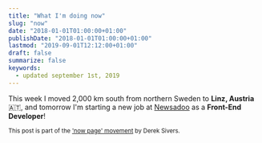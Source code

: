 ```yaml
---
title: "What I'm doing now"
slug: "now"
date: "2018-01-01T01:00:00+01:00"
publishDate: "2018-01-01T01:00:00+01:00"
lastmod: "2019-09-01T12:12:00+01:00"
draft: false
summarize: false
keywords:
  - updated september 1st, 2019
---
```


This week I moved 2,000 km south from northern Sweden to **Linz, Austria** 🇦🇹, and tomorrow I'm starting a new job at [Newsadoo](https://newsadoo.com) as a **Front-End Developer**!

<small>This post is part of the ['now page' movement](https://nownownow.com/about) by Derek Sivers.</small>
